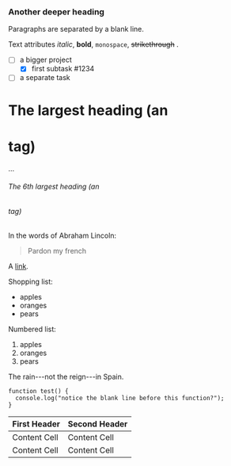 ### Another deeper heading

Paragraphs are separated by a blank line.

Text attributes *italic*, **bold**,
`monospace`, ~~strikethrough~~ .

- [ ] a bigger project
  - [X] first subtask #1234
- [ ] a separate task

# The largest heading (an <h1> tag)
…
###### The 6th largest heading (an <h6> tag)

In the words of Abraham Lincoln:

> Pardon my french

A [link](http://example.com).

Shopping list:

  * apples
  * oranges
  * pears

Numbered list:

  1. apples
  2. oranges
  3. pears

The rain---not the reign---in
Spain.

```
function test() {
  console.log("notice the blank line before this function?");
}
```

| First Header  | Second Header |
| ------------- | ------------- |
| Content Cell  | Content Cell  |
| Content Cell  | Content Cell  |
